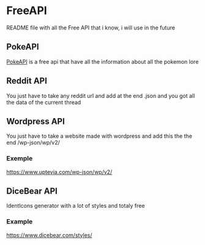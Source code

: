 # FreeAPI

README file with all the Free API that i know, i will use in the future

## PokeAPI

[PokeAPI](https://pokeapi.co) is a free api that have all the information about all the pokemon lore

## Reddit API

You just have to take any reddit url and add at the end .json and you got all the data of the current thread

## Wordpress API

You just have to take a website made with wordpress and add this the the end /wp-json/wp/v2/

### Exemple

<https://www.uptevia.com/wp-json/wp/v2/>

## DiceBear API

IdentIcons generator with a lot of styles and totaly free

### Example

<https://www.dicebear.com/styles/>
